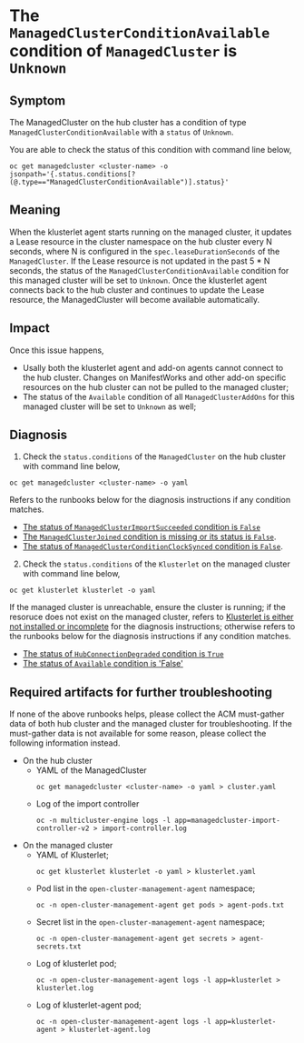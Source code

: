 # The `ManagedClusterConditionAvailable` condition of `ManagedCluster` is `Unknown`

## Symptom
The ManagedCluster on the hub cluster has a condition of type `ManagedClusterConditionAvailable` with a `status` of `Unknown`.

You are able to check the status of this condition with command line below,
```
oc get managedcluster <cluster-name> -o jsonpath='{.status.conditions[?(@.type=="ManagedClusterConditionAvailable")].status}'
```

## Meaning
When the klusterlet agent starts running on the managed cluster, it updates a Lease resource in the cluster namespace on the hub cluster every N seconds, where N is configured in the `spec.leaseDurationSeconds` of the `ManagedCluster`. If the Lease resource is not updated in the past 5 * N seconds, the status of the `ManagedClusterConditionAvailable` condition for this managed cluster will be set to `Unknown`. Once the klusterlet agent connects back to the hub cluster and continues to update the Lease resource, the ManagedCluster will become available automatically.

## Impact
Once this issue happens, 
- Usally both the klusterlet agent and add-on agents cannot connect to the hub cluster. Changes on ManifestWorks and other add-on specific resources on the hub cluster can not be pulled to the managed cluster;
- The status of the `Available` condition of all `ManagedClusterAddOns` for this managed cluster will be set to `Unknown` as well;

## Diagnosis
1. Check the `status.conditions` of the `ManagedCluster` on the hub cluster with command line below,
```
oc get managedcluster <cluster-name> -o yaml
```

Refers to the runbooks below for the diagnosis instructions if any condition matches.
- [The status of `ManagedClusterImportSucceeded` condition is `False`](./ManagedClusterImportSucceededConditionFalse.md)
- [The `ManagedClusterJoined` condition is missing or its status is `False`](./ManagedClusterNotJoined.md).
- [The status of `ManagedClusterConditionClockSynced` condition is `False`](./ManagedClusterConditionClockSyncedFalse.md).

2. Check the `status.conditions` of the `Klusterlet` on the managed cluster with command line below,
```
oc get klusterlet klusterlet -o yaml
```
If the managed cluster is unreachable, ensure the cluster is running; if the resoruce does not exist on the managed cluster, refers to [Klusterlet is either not installed or incomplete](../Klusterlets/KlusterletNotInstalledOrIncomplete.md) for the diagnosis instructions; otherwise refers to the runbooks below for the diagnosis instructions if any condition matches.
- [The status of `HubConnectionDegraded` condition is `True`](../Klusterlets/KlusterletHubConnectionDegradedConditionTrue.md)
- [The status of `Available` condition is 'False'](../Klusterlets/KlusterletAvailableConditionFalse.md)


## Required artifacts for further troubleshooting
If none of the above runbooks helps, please collect the ACM must-gather data of both hub cluster and the managed cluster for troubleshooting. If the must-gather data is not available for some reason, please collect the following information instead.
- On the hub cluster
  - YAML of the ManagedCluster
    ```
    oc get managedcluster <cluster-name> -o yaml > cluster.yaml
    ```
  - Log of the import controller
    ```
    oc -n multicluster-engine logs -l app=managedcluster-import-controller-v2 > import-controller.log
    ```
- On the managed cluster
  - YAML of Klusterlet;
    ```
    oc get klusterlet klusterlet -o yaml > klusterlet.yaml
    ```
  - Pod list in the `open-cluster-management-agent` namespace;
    ```
    oc -n open-cluster-management-agent get pods > agent-pods.txt
    ```
  - Secret list in the `open-cluster-management-agent` namespace;
    ```
    oc -n open-cluster-management-agent get secrets > agent-secrets.txt
    ```
  - Log of klusterlet pod;
    ```
    oc -n open-cluster-management-agent logs -l app=klusterlet > klusterlet.log
    ```
  - Log of klusterlet-agent pod;
    ```
    oc -n open-cluster-management-agent logs -l app=klusterlet-agent > klusterlet-agent.log
    ```
